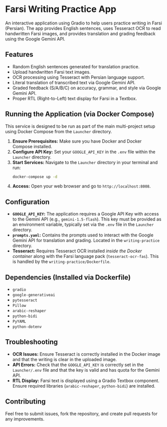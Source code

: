 # Farsi Writing Practice App

An interactive application using Gradio to help users practice writing in Farsi (Persian). The app provides English sentences, uses Tesseract OCR to read handwritten Farsi images, and provides translation and grading feedback using the Google Gemini API.

## Features

- Random English sentences generated for translation practice.
- Upload handwritten Farsi text images.
- OCR processing using Tesseract with Persian language support.
- Literal translation of transcribed text via Google Gemini API.
- Graded feedback (S/A/B/C) on accuracy, grammar, and style via Google Gemini API.
- Proper RTL (Right-to-Left) text display for Farsi in a Textbox.

## Running the Application (via Docker Compose)

This service is designed to be run as part of the main multi-project setup using Docker Compose from the `Launcher` directory.

1.  **Ensure Prerequisites:** Make sure you have Docker and Docker Compose installed.
2.  **Configure API Key:** Set your `GOOGLE_API_KEY` in the `.env` file within the `Launcher` directory.
3.  **Start Services:** Navigate to the `Launcher` directory in your terminal and run:
    ```bash
    docker-compose up -d
    ```
4.  **Access:** Open your web browser and go to `http://localhost:8008`.

## Configuration

-   **`GOOGLE_API_KEY`:** The application requires a Google API Key with access to the Gemini API (e.g., `gemini-1.5-flash`). This key must be provided as an environment variable, typically set via the `.env` file in the `Launcher` directory.
-   **`prompts.yaml`:** Contains the prompts used to interact with the Google Gemini API for translation and grading. Located in the `writing-practice` directory.
-   **Tesseract:** Requires Tesseract OCR installed *inside the Docker container* along with the Farsi language pack (`tesseract-ocr-fas`). This is handled by the `writing-practice/Dockerfile`.

## Dependencies (Installed via Dockerfile)

-   `gradio`
-   `google-generativeai`
-   `pytesseract`
-   `Pillow`
-   `arabic-reshaper`
-   `python-bidi`
-   `PyYAML`
-   `python-dotenv`

## Troubleshooting

-   **OCR Issues:** Ensure Tesseract is correctly installed in the Docker image and that the writing is clear in the uploaded image.
-   **API Errors:** Check that the `GOOGLE_API_KEY` is correctly set in the `Launcher/.env` file and that the key is valid and has quota for the Gemini API.
-   **RTL Display:** Farsi text is displayed using a Gradio Textbox component. Ensure required libraries (`arabic-reshaper`, `python-bidi`) are installed.

## Contributing

Feel free to submit issues, fork the repository, and create pull requests for any improvements.
